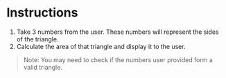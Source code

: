 # Instructions

1. Take 3 numbers from the user. These numbers will represent the sides of the triangle.
2. Calculate the area of that triangle and display it to the user.

> Note: You may need to check if the numbers user provided form a valid triangle.
